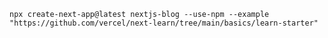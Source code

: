 ```npx create-next-app@latest nextjs-blog --use-npm --example "https://github.com/vercel/next-learn/tree/main/basics/learn-starter"```

